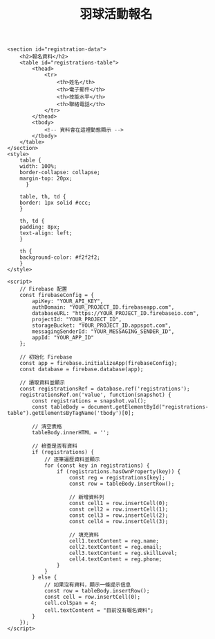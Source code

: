 
<html lang="zh-Hant">
<head>
    <meta charset="UTF-8">
    <meta name="viewport" content="width=device-width, initial-scale=1.0">
    <title>羽球活動報名</title>
    <link rel="stylesheet" href="style.css">
    <script src="https://www.gstatic.com/firebasejs/9.0.0/firebase-app.js"></script>
    <script src="https://www.gstatic.com/firebasejs/9.0.0/firebase-database.js"></script>
</head>
<body>
    <header>
        <h1>羽球活動報名</h1>
    </header>

    <section id="registration-data">
        <h2>報名資料</h2>
        <table id="registrations-table">
            <thead>
                <tr>
                    <th>姓名</th>
                    <th>電子郵件</th>
                    <th>技能水平</th>
                    <th>聯絡電話</th>
                </tr>
            </thead>
            <tbody>
                <!-- 資料會在這裡動態顯示 -->
            </tbody>
        </table>
    </section>
    <style>
        table {
        width: 100%;
        border-collapse: collapse;
        margin-top: 20px;
          }

        table, th, td {
        border: 1px solid #ccc;
        }

        th, td {
        padding: 8px;
        text-align: left;
        }
 
        th {
        background-color: #f2f2f2;
        }
    </style>

    <script>
        // Firebase 配置
        const firebaseConfig = {
            apiKey: "YOUR_API_KEY",
            authDomain: "YOUR_PROJECT_ID.firebaseapp.com",
            databaseURL: "https://YOUR_PROJECT_ID.firebaseio.com",
            projectId: "YOUR_PROJECT_ID",
            storageBucket: "YOUR_PROJECT_ID.appspot.com",
            messagingSenderId: "YOUR_MESSAGING_SENDER_ID",
            appId: "YOUR_APP_ID"
        };

        // 初始化 Firebase
        const app = firebase.initializeApp(firebaseConfig);
        const database = firebase.database(app);

        // 讀取資料並顯示
        const registrationsRef = database.ref('registrations');
        registrationsRef.on('value', function(snapshot) {
            const registrations = snapshot.val();
            const tableBody = document.getElementById("registrations-table").getElementsByTagName('tbody')[0];

            // 清空表格
            tableBody.innerHTML = '';

            // 檢查是否有資料
            if (registrations) {
                // 逐筆遍歷資料並顯示
                for (const key in registrations) {
                    if (registrations.hasOwnProperty(key)) {
                        const reg = registrations[key];
                        const row = tableBody.insertRow();

                        // 新增資料列
                        const cell1 = row.insertCell(0);
                        const cell2 = row.insertCell(1);
                        const cell3 = row.insertCell(2);
                        const cell4 = row.insertCell(3);

                        // 填充資料
                        cell1.textContent = reg.name;
                        cell2.textContent = reg.email;
                        cell3.textContent = reg.skillLevel;
                        cell4.textContent = reg.phone;
                    }
                }
            } else {
                // 如果沒有資料，顯示一條提示信息
                const row = tableBody.insertRow();
                const cell = row.insertCell(0);
                cell.colSpan = 4;
                cell.textContent = "目前沒有報名資料";
            }
        });
    </script>

</body>
</html>
